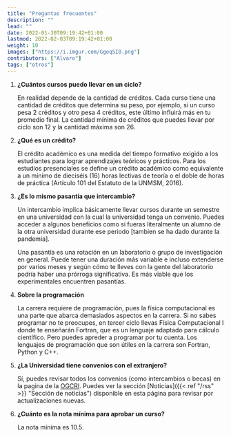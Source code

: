 ```yaml
---
title: "Preguntas frecuentes"
description: ""
lead: ""
date: 2022-01-30T09:19:42+01:00
lastmod: 2022-02-03T09:19:42+01:00
weight: 10
images: ["https://i.imgur.com/GgoqSI0.png"]
contributors: ["Alvaro"]
tags: ["otros"]
---
```


1. **¿Cuántos cursos puedo llevar en un ciclo?**

    En realidad depende de la cantidad de créditos. Cada curso tiene una cantidad de créditos que determina su peso, por ejemplo, si un curso pesa 2 créditos y otro pesa 4 créditos, este último influirá más en tu promedio final. La cantidad mínima de créditos que puedes llevar por ciclo son 12 y la cantidad máxima son 26.

2. **¿Qué es un crédito?**

    El crédito académico es una medida del tiempo formativo exigido a los estudiantes para lograr aprendizajes teóricos y prácticos. Para los estudios presenciales se define un crédito académico como equivalente a un mínimo de dieciséis (16) horas lectivas de teoría o el doble de horas de práctica (Artículo 101 del Estatuto de la UNMSM, 2016).

3. **¿Es lo mismo pasantía que intercambio?**

    Un intercambio implica básicamente llevar cursos durante un semestre en una universidad con la cual la universidad tenga un convenio. Puedes acceder a algunos beneficios como si fueras literalmente un alumno de la otra universidad durante ese periodo [tambien se ha dado durante la pandemia]. 

    Una pasantía es una rotación en un laboratorio o grupo de investigación en general. Puede tener una duración más variable e incluso extenderse por varios meses y según cómo te lleves con la gente del laboratorio podría haber una prórroga significativa. Es más viable que los experimentales encuentren pasantías.

4. **Sobre la programación**

    La carrera requiere de programación, pues la física computacional es una parte que abarca demasiados aspectos en la carrera.
    Si no sabes programar no te preocupes, en tercer ciclo llevas Física Computacional I donde te enseñarán Fortran, que es un lenguaje adaptado para cálculo científico. Pero puedes apreder a programar por tu cuenta.
    Los lenguajes de programación que son útiles en la carrera son Fortran, Python y C++.

5. **¿La Universidad tiene convenios con el extranjero?**

    Sí, puedes revisar todos los convenios (como intercambios o becas) en la pagina de la <a href="https://cooperacion.unmsm.edu.pe">OGCRI</a>. Puedes ver la sección [Noticias]({{< ref "/rss" >}} "Sección de noticias") disponible en esta página para revisar por actualizaciones nuevas.

6. **¿Cuánto es la nota mínima para aprobar un curso?**

    La nota mínima es 10.5.